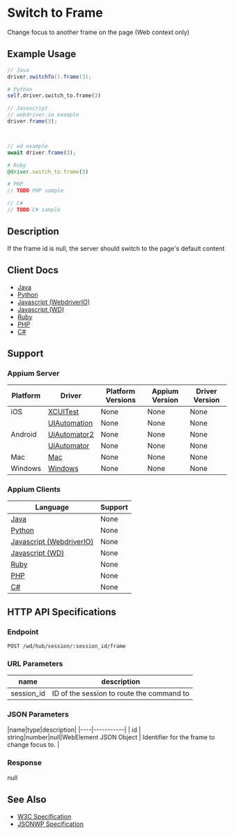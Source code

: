 # Switch to Frame

Change focus to another frame on the page (Web context only)
## Example Usage

```java
// Java
driver.switchTo().frame(3);

```

```python
# Python
self.driver.switch_to.frame(3)

```

```javascript
// Javascript
// webdriver.io example
driver.frame(3);



// wd example
await driver.frame(3);

```

```ruby
# Ruby
@driver.switch_to.frame(3)

```

```php
# PHP
// TODO PHP sample

```

```csharp
// C#
// TODO C# sample

```


## Description

If the frame id is null, the server should switch to the page's default content


## Client Docs

 * [Java](https://seleniumhq.github.io/selenium/docs/api/java/org/openqa/selenium/WebDriver.TargetLocator.html#frame-int-) 
 * [Python](http://selenium-python.readthedocs.io/api.html#selenium.webdriver.remote.webdriver.WebDriver.switch_to_frame) 
 * [Javascript (WebdriverIO)](http://webdriver.io/api/protocol/frame.html) 
 * [Javascript (WD)](https://github.com/admc/wd/blob/master/lib/commands.js#L332) 
 * [Ruby](http://www.rubydoc.info/gems/selenium-webdriver/Selenium/WebDriver/Remote/W3C/Bridge:switch_to_frame) 
 * [PHP](https://github.com/appium/php-client/) 
 * [C#](https://github.com/appium/appium-dotnet-driver/) 

## Support

### Appium Server

|Platform|Driver|Platform Versions|Appium Version|Driver Version|
|--------|----------------|------|--------------|--------------|
| iOS | [XCUITest](/docs/en/drivers/ios-xcuitest.md) | None | None | None |
|  | [UIAutomation](/docs/en/drivers/ios-uiautomation.md) | None | None | None |
| Android | [UiAutomator2](/docs/en/drivers/android-uiautomator2.md) | None | None | None |
|  | [UiAutomator](/docs/en/drivers/android-uiautomator.md) | None | None | None |
| Mac | [Mac](/docs/en/drivers/mac.md) | None | None | None |
| Windows | [Windows](/docs/en/drivers/windows.md) | None | None | None |

### Appium Clients 

|Language|Support|
|--------|-------|
|[Java](https://github.com/appium/java-client/releases/latest)| None |
|[Python](https://github.com/appium/python-client/releases/latest)| None |
|[Javascript (WebdriverIO)](http://webdriver.io/index.html)| None |
|[Javascript (WD)](https://github.com/admc/wd/releases/latest)| None |
|[Ruby](https://github.com/appium/ruby_lib/releases/latest)| None |
|[PHP](https://github.com/appium/php-client/releases/latest)| None |
|[C#](https://github.com/appium/appium-dotnet-driver/releases/latest)| None |

## HTTP API Specifications

### Endpoint

`POST /wd/hub/session/:session_id/frame`

### URL Parameters

|name|description|
|----|-----------|
|session_id|ID of the session to route the command to|

### JSON Parameters

|name|type|description|
|----|-----------|
| id | string|number|null|WebElement JSON Object | Identifier for the frame to change focus to. |

### Response

null

## See Also

* [W3C Specification](https://www.w3.org/TR/webdriver/#dfn-switch-to-frame)
* [JSONWP Specification](https://github.com/SeleniumHQ/selenium/wiki/JsonWireProtocol#sessionsessionidurl)
